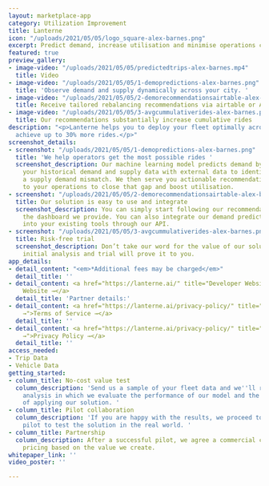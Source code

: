 ```yaml
---
layout: marketplace-app
category: Utilization Improvement
title: Lanterne
icon: "/uploads/2021/05/05/logo_square-alex-barnes.png"
excerpt: Predict demand, increase utilisation and minimise operations costs
featured: true
preview_gallery:
- image-video: "/uploads/2021/05/05/predictedtrips-alex-barnes.mp4"
  title: Video
- image-video: "/uploads/2021/05/05/1-demopredictions-alex-barnes.png"
  title: 'Observe demand and supply dynamically across your city. '
- image-video: "/uploads/2021/05/05/2-demorecommendationsairtable-alex-barnes.png"
  title: Receive tailored rebalancing recommendations via airtable or API integration
- image-video: "/uploads/2021/05/05/3-avgcummulativerides-alex-barnes.png"
  title: Our recommendations substantially increase cumulative rides
description: "<p>Lanterne helps you to deploy your fleet optimally across a city to
  achieve up to 30% more rides.</p>"
screenshot_details:
- screenshot: "/uploads/2021/05/05/1-demopredictions-alex-barnes.png"
  title: 'We help operators get the most possible rides '
  screenshot_description: Our machine learning model predicts demand by combining
    your historical demand and supply data with external data to identify areas with
    a supply demand mismatch. We then serve you actionable recommendations tailored
    to your operations to close that gap and boost utilisation.
- screenshot: "/uploads/2021/05/05/2-demorecommendationsairtable-alex-barnes.png"
  title: Our solution is easy to use and integrate
  screenshot_description: You can simply start following our recommendations through
    the dashboard we provide. You can also integrate our demand predictions and recommendations
    into your existing tools through our API.
- screenshot: "/uploads/2021/05/05/3-avgcummulativerides-alex-barnes.png"
  title: Risk-free trial
  screenshot_description: Don’t take our word for the value of our solution – our
    initial analysis and trial will prove it to you.
app_details:
- detail_content: "<em>*Additional fees may be charged</em>"
  detail_title: ''
- detail_content: <a href="https://lanterne.ai/" title="Developer Website →">Developer
    Website →</a>
  detail_title: 'Partner details:'
- detail_content: <a href="https://lanterne.ai/privacy-policy/" title="Terms of Service
    →">Terms of Service →</a>
  detail_title: ''
- detail_content: <a href="https://lanterne.ai/privacy-policy/" title="Privacy Policy
    →">Privacy Policy →</a>
  detail_title: ''
access_needed:
- Trip Data
- Vehicle Data
getting_started:
- column_title: No-cost value test
  column_description: 'Send us a sample of your fleet data and we''ll run a preliminary
    analysis in which we evaluate the performance of our model and the potential benefit
    of applying our solution. '
- column_title: Pilot collaboration
  column_description: 'If you are happy with the results, we proceed to a one-month
    pilot to test the solution in the real world. '
- column_title: Partnership
  column_description: After a successful pilot, we agree a commercial contract with
    pricing based on the value we create.
whitepaper_link: ''
video_poster: ''

---
```

